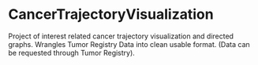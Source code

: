 # CancerTrajectoryVisualization

Project of interest related cancer trajectory visualization and directed graphs.
Wrangles Tumor Registry Data into clean usable format. (Data can be requested through Tumor Registry). 
